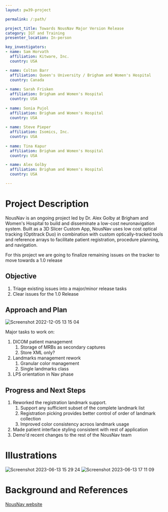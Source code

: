 ```yaml
---
layout: pw39-project

permalink: /:path/

project_title: Towards NousNav Major Version Release
category: IGT and Training
presenter_location: In-person

key_investigators:
- name: Sam Horvath
  affiliation: Kitware, Inc.
  country: USA

- name: Colton Barr
  affiliation: Queen's University / Brigham and Women's Hospital
  country: Canada
  
- name: Sarah Frisken
  affiliation: Brigham and Women's Hospital
  country: USA
  
- name: Sonia Pujol
  affiliation: Brigham and Women's Hospital
  country: USA
  
- name: Steve Pieper
  affiliation: Isomics, Inc.
  country: USA
  
- name: Tina Kapur
  affiliation: Brigham and Women's Hospital
  country: USA

- name: Alex Golby
  affiliation: Brigham and Women's Hospital
  country: USA

---
```


# Project Description

<!-- Add a short paragraph describing the project. -->
NousNav is an ongoing project led by Dr. Alex Golby at Brigham and Women's Hospital to build and disseminate a low-cost neuronavigation system. Built as a 3D Slicer Custom App, NousNav uses low cost optical tracking (Optitrack Duo) in combination with custom optically-tracked tools and reference arrays to facilitate patient registration, procedure planning, and navigation.

For this project we are going to finalize remaining issues on the tracker to move towards a 1.0 release

## Objective

<!-- Describe here WHAT you would like to achieve (what you will have as end result). -->

1. Triage existing issues into a major/minor release tasks
1. Clear issues for the 1.0 Release

## Approach and Plan

<!-- Describe here HOW you would like to achieve the objectives stated above. -->
![Screenshot 2022-12-05 13 15 04](https://github.com/NA-MIC/ProjectWeek/assets/25040869/8f9fa3be-d527-4fc0-aedc-345852b385eb)

Major tasks to work on:

1. DICOM patient management
    1. Storage of MRBs as secondary captures
    1. Store XML only?
1. Landmarks management rework
    1. Granular color management
    1. Single landmarks class
1. LPS orientation in Nav phase

## Progress and Next Steps

<!-- Update this section as you make progress, describing of what you have ACTUALLY DONE.
     If there are specific steps that you could not complete then you can describe them here, too. -->

1. Reworked the registration landmark support.
    1. Support any sufficient subset of the complete landmark list
    2. Registration picking provides better control of order of landmark collection
    3. Improved color consistency acroos landmark usage
2. Made patient interface styling consistent with rest of application
3. Demo'd recent changes to the rest of the NousNav team


# Illustrations

<!-- Add pictures and links to videos that demonstrate what has been accomplished.
![Description of picture](Example2.jpg)
![Some more images](Example2.jpg)
-->
![Screenshot 2023-06-13 15 29 24](https://github.com/NA-MIC/ProjectWeek/assets/25040869/cea0c2c0-0f83-4af3-afc6-a2b858ba886a)
![Screenshot 2023-06-13 17 11 09](https://github.com/NA-MIC/ProjectWeek/assets/25040869/7da490fe-f790-49b7-b2b9-1b475f3ec0ea)


# Background and References

<!-- If you developed any software, include link to the source code repository.
     If possible, also add links to sample data, and to any relevant publications. -->
[NousNav website](https://www.nousnav.org/)
